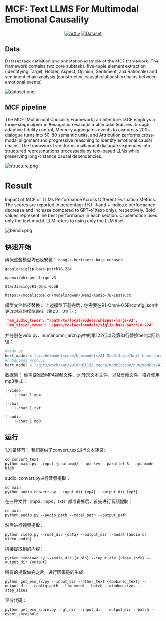 # MCF: Text LLMS For Multimodal Emotional Causality

<div align="center">

[![arXiv](https://img.shields.io/badge/📚%20Arxiv-Coming%20soon-ff0000)](#)
[![Dataset](https://img.shields.io/badge/🤗%20Dataset-MCF-blueviolet)](https://modelscope.cn/datasets/zRzRzRzRzRzRzR/MCF)
</div>

## Data

Dataset task definition and annotation example of the MCF framework. The framework contains two core subtasks:
five-tuple
element extraction (identifying Target, Holder, Aspect, Opinion, Sentiment, and Rationale) and sentiment chain
analysis (constructing causal
relationship chains between emotional events).

![dataset.png](resources/dataset.png)

## MCF pipeline

The MCF (Multimodal Causality Framework) architecture. MCF employs a three-stage pipeline: Recognition extracts
multimodal features through adaptive fidelity control, Memory aggregates events to compress 200+ dialogue turns into 50-80 semantic
units, and Attribution performs cross-modal alignment and progressive reasoning to identify emotional causal chains. The framework
transforms multimodal dialogue sequences into structured representations processable by text-based LLMs while preserving long-distance causal
dependencies.

![structure.png](resources/structure.png)

# Result

Impact of MCF on LLMs Performance Across Different Evaluation Metrics. The scores are reported in percentage (%). ↓and +
indicate performance decrease and increase compared to GPT-o1(text-only), respectively. Bold values represent the best
performance in each
section. Causemotion uses only the text modal. LLM refers to using only the LLM itself.

![bench.png](resources/bench.png)

## 快速开始

确保这些模型均已经安装：
`google-bert/bert-base-uncased`

`google/siglip-base-patch16-224`

`openai/whisper-large-v3`

`StarJiaxing/R1-Omni-0.5B`

`https://modelscope.cn/models/qwen/Qwen2-Audio-7B-Instruct`

模型文件路径替换：
上述模型下载完后，你需要在R1-Omni-0.5B/config.json中更改对应的模型路径（第23、31行）：
```json
 "mm_audio_tower": "/path/to/local/models/whisper-large-v3",
 "mm_vision_tower": "/path/to/local/models/siglip-base-patch16-224"
```
并分别在vido.py、humanomni_arch.py中的第122行以及第83行替换bert实际路径：
```python
#vido.py
bert_model = ".cache/modelscope/hub/models/AI-ModelScope/bert-base-uncased" #替换为你的实际路径
#humanomni_arch.py
bert_model = "/gpfs/work/aac/yulongli19/.cache/modelscope/hub/models/AI-ModelScope/bert-base-uncased" #替换为你的bert模型路径
 ```

数据集：
你需要准备MP4视频文件、txt转录文本文件，以及音频文件，推荐使用mp3格式：
```text
|-video
    |-chat_1.mp4

|-chat
    |-chat_1.txt

|-audio
    |-chat_1.mp3
```

## 运行
1.准备环节：
我们提供了convert_text进行文本转录:
```shell
cd convert_text
python main.py --input {chat.mp4} --api-key --parallel 8 --api-mode high
```
audio_convert.py进行音频提取：
```shell
cd main
python audio_convert.py --input_dir {mp4} --output_dir {mp3}
```
在三种文件（mp3，mp4，txt）都准备好后，首先进行音频提取：
```shell
cd main
python audio.py --audio_path --model_path --output_path
```
然后进行视频提取：
```shell
python video.py --root_dir {data} --output_dir --modal {audio or video_audio}
```
拼接提取到的内容：
```shell
python combined.py --audio_dir {audio} --input_dir {video_info} --output_dir {output} 
```
所有的提取做完之后，进行因果链的生成
```shell
python get_emo_sw.py --input_dir --other_text {combined_text} --output_dir --config_path --llm_model --batch --window_sizes --step_sizes
```
评分代码：
```shell
python get_emo_score.py --gt_dir --input_dir --output_dir --batch --event_shreshold
```
